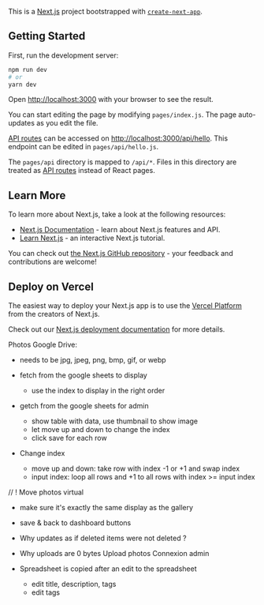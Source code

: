 This is a [Next.js](https://nextjs.org/) project bootstrapped with [`create-next-app`](https://github.com/vercel/next.js/tree/canary/packages/create-next-app).

## Getting Started

First, run the development server:

```bash
npm run dev
# or
yarn dev
```

Open [http://localhost:3000](http://localhost:3000) with your browser to see the result.

You can start editing the page by modifying `pages/index.js`. The page auto-updates as you edit the file.

[API routes](https://nextjs.org/docs/api-routes/introduction) can be accessed on [http://localhost:3000/api/hello](http://localhost:3000/api/hello). This endpoint can be edited in `pages/api/hello.js`.

The `pages/api` directory is mapped to `/api/*`. Files in this directory are treated as [API routes](https://nextjs.org/docs/api-routes/introduction) instead of React pages.

## Learn More

To learn more about Next.js, take a look at the following resources:

- [Next.js Documentation](https://nextjs.org/docs) - learn about Next.js features and API.
- [Learn Next.js](https://nextjs.org/learn) - an interactive Next.js tutorial.

You can check out [the Next.js GitHub repository](https://github.com/vercel/next.js/) - your feedback and contributions are welcome!

## Deploy on Vercel

The easiest way to deploy your Next.js app is to use the [Vercel Platform](https://vercel.com/new?utm_medium=default-template&filter=next.js&utm_source=create-next-app&utm_campaign=create-next-app-readme) from the creators of Next.js.

Check out our [Next.js deployment documentation](https://nextjs.org/docs/deployment) for more details.

Photos Google Drive:

- needs to be jpg, jpeg, png, bmp, gif, or webp

- fetch from the google sheets to display
  - use the index to display in the right order
- getch from the google sheets for admin

  - show table with data, use thumbnail to show image
  - let move up and down to change the index
  - click save for each row

- Change index
  - move up and down: take row with index -1 or +1 and swap index
  - input index: loop all rows and +1 to all rows with index >= input index

// !
Move photos virtual

- make sure it's exactly the same display as the gallery
- save & back to dashboard buttons

- Why updates as if deleted items were not deleted ?
- Why uploads are 0 bytes
  Upload photos
  Connexion admin

- Spreadsheet is copied after an edit to the spreadsheet
  - edit title, description, tags
  - edit tags
